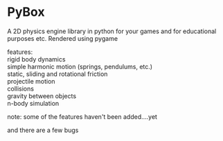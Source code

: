 # PyBox
A 2D physics engine library in python for your games and for educational purposes etc. Rendered using pygame


features: <br />
rigid body dynamics <br />
simple harmonic motion (springs, pendulums, etc.) <br />
static, sliding and rotational friction <br />
projectile motion <br />
collisions <br />
gravity between objects <br />
n-body simulation <br />


note: some of the features haven't been added....yet

and there are a few bugs

